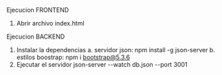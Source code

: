 Ejecucion FRONTEND
1. Abrir archivo index.html

Ejecucion BACKEND
1. Instalar la dependencias
   a. servidor json:
      npm install -g json-server
   b. estilos boostrap:
      npm i bootstrap@5.3.6
3. Ejecutar el servidor
   json-server --watch db.json --port 3001
